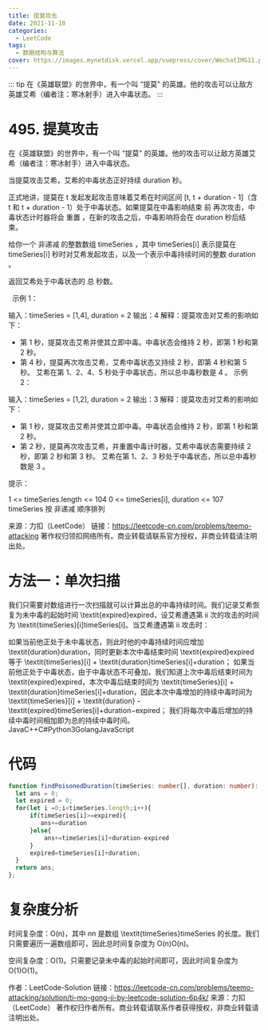 ```yaml
---
title: 提莫攻击
date: 2021-11-10
categories: 
  - LeetCode
tags:
  - 数据结构与算法
cover: https://images.mynetdisk.vercel.app/vuepress/cover/WechatIMG11.png
---
```


::: tip
在《英雄联盟》的世界中，有一个叫 “提莫” 的英雄。他的攻击可以让敌方英雄艾希（编者注：寒冰射手）进入中毒状态。
:::

<!-- more -->

# 495. 提莫攻击
在《英雄联盟》的世界中，有一个叫 “提莫” 的英雄。他的攻击可以让敌方英雄艾希（编者注：寒冰射手）进入中毒状态。

当提莫攻击艾希，艾希的中毒状态正好持续 duration 秒。

正式地讲，提莫在 t 发起发起攻击意味着艾希在时间区间 [t, t + duration - 1]（含 t 和 t + duration - 1）处于中毒状态。如果提莫在中毒影响结束 前 再次攻击，中毒状态计时器将会 重置 ，在新的攻击之后，中毒影响将会在 duration 秒后结束。

给你一个 非递减 的整数数组 timeSeries ，其中 timeSeries[i] 表示提莫在 timeSeries[i] 秒时对艾希发起攻击，以及一个表示中毒持续时间的整数 duration 。

返回艾希处于中毒状态的 总 秒数。

 
示例 1：

输入：timeSeries = [1,4], duration = 2
输出：4
解释：提莫攻击对艾希的影响如下：
- 第 1 秒，提莫攻击艾希并使其立即中毒。中毒状态会维持 2 秒，即第 1 秒和第 2 秒。
- 第 4 秒，提莫再次攻击艾希，艾希中毒状态又持续 2 秒，即第 4 秒和第 5 秒。
艾希在第 1、2、4、5 秒处于中毒状态，所以总中毒秒数是 4 。
示例 2：

输入：timeSeries = [1,2], duration = 2
输出：3
解释：提莫攻击对艾希的影响如下：
- 第 1 秒，提莫攻击艾希并使其立即中毒。中毒状态会维持 2 秒，即第 1 秒和第 2 秒。
- 第 2 秒，提莫再次攻击艾希，并重置中毒计时器，艾希中毒状态需要持续 2 秒，即第 2 秒和第 3 秒。
艾希在第 1、2、3 秒处于中毒状态，所以总中毒秒数是 3 。
 

提示：

1 <= timeSeries.length <= 104
0 <= timeSeries[i], duration <= 107
timeSeries 按 非递减 顺序排列

来源：力扣（LeetCode）
链接：https://leetcode-cn.com/problems/teemo-attacking
著作权归领扣网络所有。商业转载请联系官方授权，非商业转载请注明出处。

# 方法一：单次扫描
我们只需要对数组进行一次扫描就可以计算出总的中毒持续时间。我们记录艾希恢复为未中毒的起始时间 \textit{expired}expired，设艾希遭遇第 ii 次的攻击的时间为 \textit{timeSeries}[i]timeSeries[i]。当艾希遭遇第 ii 攻击时：

如果当前他正处于未中毒状态，则此时他的中毒持续时间应增加 \textit{duration}duration​，同时更新本次中毒结束时间 \textit{expired}expired​ 等于 \textit{timeSeries}[i] + \textit{duration}timeSeries[i]+duration​；
如果当前他正处于中毒状态，由于中毒状态不可叠加，我们知道上次中毒后结束时间为 \textit{expired}expired​​，本次中毒后结束时间为 \textit{timeSeries}[i] + \textit{duration}timeSeries[i]+duration​​，因此本次中毒增加的持续中毒时间为 \textit{timeSeries}[i] + \textit{duration} -\textit{expired}timeSeries[i]+duration−expired​​；
我们将每次中毒后增加的持续中毒时间相加即为总的持续中毒时间。
JavaC++C#Python3GolangJavaScript

# 代码
```ts
function findPoisonedDuration(timeSeries: number[], duration: number): number {
  let ans = 0;
  let expired = 0;
  for(let i =0;i<timeSeries.length;i++){
      if(timeSeries[i]>=expired){
         ans+=duration
      }else{
          ans+=timeSeries[i]+duration-expired
      }
      expired=timeSeries[i]+duration;
  }
  return ans;
};
```
# 复杂度分析

时间复杂度：O(n)，其中 nn 是数组 \textit{timeSeries}timeSeries 的长度。我们只需要遍历一遍数组即可，因此总时间复杂度为 O(n)O(n)。

空间复杂度：O(1)。只需要记录未中毒的起始时间即可，因此时间复杂度为 O(1)O(1)。

作者：LeetCode-Solution
链接：https://leetcode-cn.com/problems/teemo-attacking/solution/ti-mo-gong-ji-by-leetcode-solution-6p4k/
来源：力扣（LeetCode）
著作权归作者所有。商业转载请联系作者获得授权，非商业转载请注明出处。